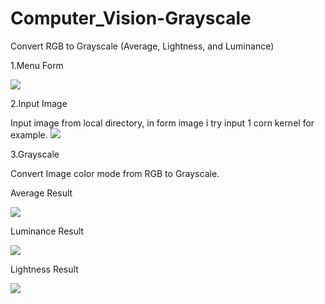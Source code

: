 # Computer_Vision-Grayscale
Convert RGB to Grayscale (Average, Lightness, and Luminance)



1.Menu Form

<img src="https://github.com/alfin1998/Computer_Vision-Grayscale/tree/master/Grayscale/Grayscale/Form.jpg" />

2.Input Image

Input image from local directory, in form image i try input 1 corn kernel for example.
<img src="https://github.com/alfin1998/Computer_Vision-Grayscale/tree/master/Grayscale/Grayscale/Input.jpg" />

3.Grayscale

Convert Image color mode from RGB to Grayscale.

Average Result

<img src="https://github.com/alfin1998/Computer_Vision-Grayscale/tree/master/Grayscale/Grayscale/Average.jpg" />

Luminance Result

<img src = "https://github.com/alfin1998/Computer_Vision-Grayscale/tree/master/Grayscale/Grayscale/Luminance.jpg" />

Lightness Result

<img src = "https://github.com/alfin1998/Computer_Vision-Grayscale/tree/master/Grayscale/Grayscale/Lightness.jpg" />
